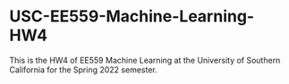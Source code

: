 # USC-EE559-Machine-Learning-HW4
This is the HW4 of EE559 Machine Learning at the University of Southern California for the Spring 2022 semester.
